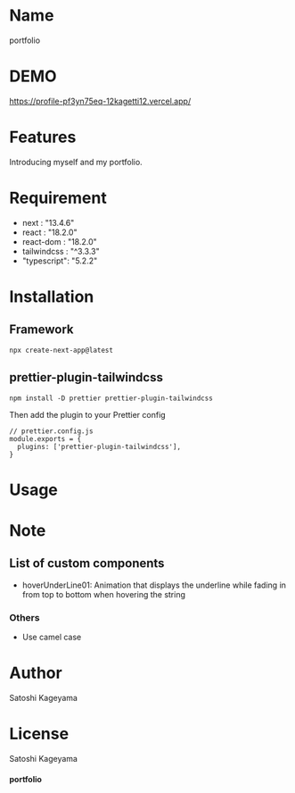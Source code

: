# Name

portfolio

# DEMO

https://profile-pf3yn75eq-12kagetti12.vercel.app/

# Features

Introducing myself and my portfolio.

# Requirement

- next : "13.4.6"
- react : "18.2.0"
- react-dom : "18.2.0"
- tailwindcss : "^3.3.3"
- "typescript": "5.2.2"

# Installation

## Framework

```
npx create-next-app@latest
```

## prettier-plugin-tailwindcss

```
npm install -D prettier prettier-plugin-tailwindcss
```

Then add the plugin to your Prettier config

```
// prettier.config.js
module.exports = {
  plugins: ['prettier-plugin-tailwindcss'],
}
```

# Usage

# Note

## List of custom components

- hoverUnderLine01:
  Animation that displays the underline while fading in from top to bottom when hovering the string

### Others

- Use camel case

# Author

Satoshi Kageyama

# License

Satoshi Kageyama

#### portfolio
